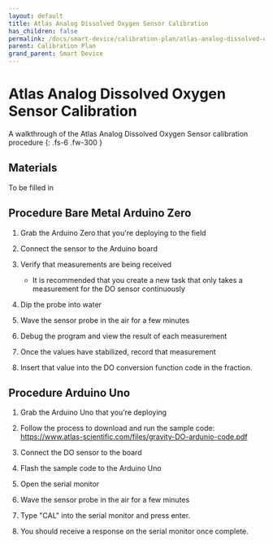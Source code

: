 ```yaml
---
layout: default
title: Atlas Analog Dissolved Oxygen Sensor Calibration
has_children: false
permalink: /docs/smart-device/calibration-plan/atlas-analog-dissolved-oxygen-sensor-calibration
parent: Calibration Plan
grand_parent: Smart Device
---
```


# Atlas Analog Dissolved Oxygen Sensor Calibration

A walkthrough of the Atlas Analog Dissolved Oxygen Sensor calibration procedure
{: .fs-6 .fw-300 }

## Materials

To be filled in

## Procedure Bare Metal Arduino Zero

1. Grab the Arduino Zero that you're deploying to the field

2. Connect the sensor to the Arduino board

3. Verify that measurements are being received

    - It is recommended that you create a new task that only takes a measurement for the DO sensor continuously

4. Dip the probe into water

5. Wave the sensor probe in the air for a few minutes

6. Debug the program and view the result of each measurement

7. Once the values have stabilized, record that measurement

8. Insert that value into the DO conversion function code in the fraction.

## Procedure Arduino Uno

1. Grab the Arduino Uno that you're deploying

2. Follow the process to download and run the sample code: https://www.atlas-scientific.com/files/gravity-DO-ardunio-code.pdf

3. Connect the DO sensor to the board

4. Flash the sample code to the Arduino Uno

5. Open the serial monitor

6. Wave the sensor probe in the air for a few minutes

7. Type "CAL" into the serial monitor and press enter.

8. You should receive a response on the serial monitor once complete.
